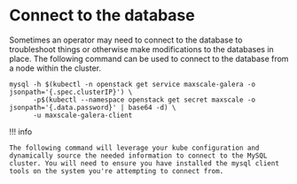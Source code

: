 # Connect to the database

Sometimes an operator may need to connect to the database to troubleshoot things or otherwise make modifications to the databases in place. The following command can be used to connect to the database from a node within the cluster.

``` shell
mysql -h $(kubectl -n openstack get service maxscale-galera -o jsonpath='{.spec.clusterIP}') \
      -p$(kubectl --namespace openstack get secret maxscale -o jsonpath='{.data.password}' | base64 -d) \
      -u maxscale-galera-client
```

!!! info

    The following command will leverage your kube configuration and dynamically source the needed information to connect to the MySQL cluster. You will need to ensure you have installed the mysql client tools on the system you're attempting to connect from.
